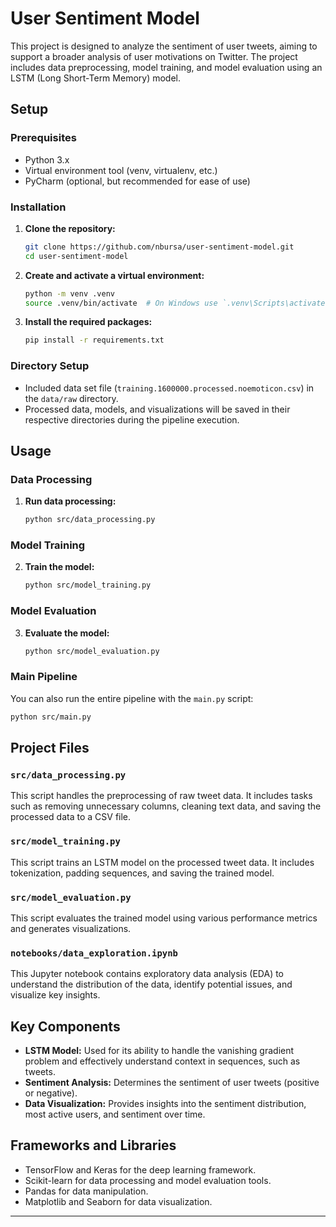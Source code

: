 # User Sentiment Model

This project is designed to analyze the sentiment of user tweets, aiming to support a broader analysis of user motivations on Twitter. The project includes data preprocessing, model training, and model evaluation using an LSTM (Long Short-Term Memory) model.

## Setup

### Prerequisites

- Python 3.x
- Virtual environment tool (venv, virtualenv, etc.)
- PyCharm (optional, but recommended for ease of use)

### Installation

1. **Clone the repository:**
    ```sh
    git clone https://github.com/nbursa/user-sentiment-model.git
    cd user-sentiment-model
    ```

2. **Create and activate a virtual environment:**
    ```sh
    python -m venv .venv
    source .venv/bin/activate  # On Windows use `.venv\Scripts\activate`
    ```

3. **Install the required packages:**
    ```sh
    pip install -r requirements.txt
    ```

### Directory Setup

- Included data set file (`training.1600000.processed.noemoticon.csv`) in the `data/raw` directory.
- Processed data, models, and visualizations will be saved in their respective directories during the pipeline execution.

## Usage

### Data Processing

1. **Run data processing:**
    ```sh
    python src/data_processing.py
    ```

### Model Training

2. **Train the model:**
    ```sh
    python src/model_training.py
    ```

### Model Evaluation

3. **Evaluate the model:**
    ```sh
    python src/model_evaluation.py
    ```

### Main Pipeline

You can also run the entire pipeline with the `main.py` script:
```sh
python src/main.py
```

## Project Files

### `src/data_processing.py`

This script handles the preprocessing of raw tweet data. It includes tasks such as removing unnecessary columns, cleaning text data, and saving the processed data to a CSV file.

### `src/model_training.py`

This script trains an LSTM model on the processed tweet data. It includes tokenization, padding sequences, and saving the trained model.

### `src/model_evaluation.py`

This script evaluates the trained model using various performance metrics and generates visualizations.

### `notebooks/data_exploration.ipynb`

This Jupyter notebook contains exploratory data analysis (EDA) to understand the distribution of the data, identify potential issues, and visualize key insights.

## Key Components

- **LSTM Model:** Used for its ability to handle the vanishing gradient problem and effectively understand context in sequences, such as tweets.
- **Sentiment Analysis:** Determines the sentiment of user tweets (positive or negative).
- **Data Visualization:** Provides insights into the sentiment distribution, most active users, and sentiment over time.

## Frameworks and Libraries

- TensorFlow and Keras for the deep learning framework.
- Scikit-learn for data processing and model evaluation tools.
- Pandas for data manipulation.
- Matplotlib and Seaborn for data visualization.

---